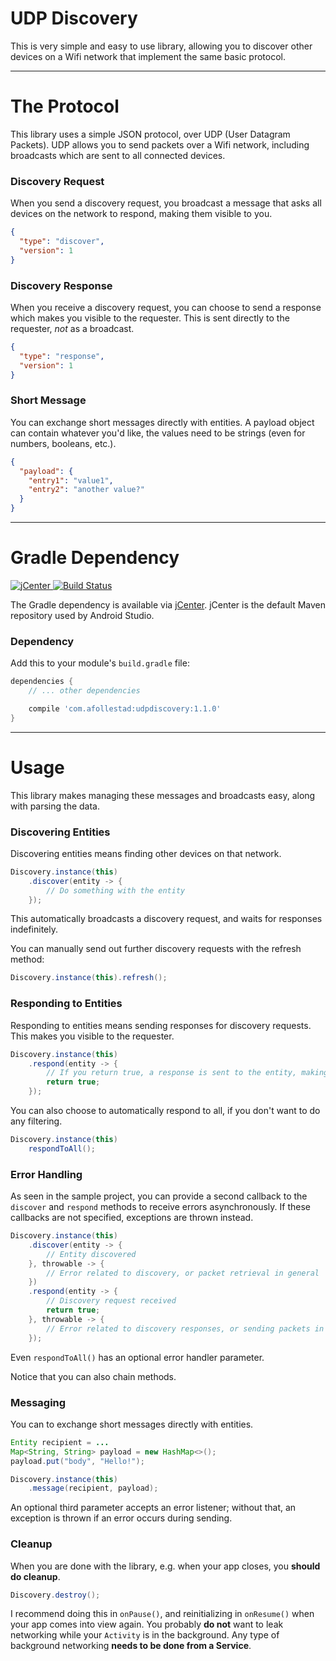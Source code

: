 # UDP Discovery

This is very simple and easy to use library, allowing you to discover other devices on a Wifi
network that implement the same basic protocol.

---

# The Protocol

This library uses a simple JSON protocol, over UDP (User Datagram Packets). UDP allows you to send
packets over a Wifi network, including broadcasts which are sent to all connected devices.

### Discovery Request

When you send a discovery request, you broadcast a message that asks all devices on the network to
respond, making them visible to you.

```json
{
  "type": "discover",
  "version": 1
}
```

### Discovery Response

When you receive a discovery request, you can choose to send a response which makes you visible to
the requester. This is sent directly to the requester, *not* as a broadcast.

```json
{
  "type": "response",
  "version": 1
}
```

### Short Message

You can exchange short messages directly with entities. A payload object can contain whatever you'd like,
the values need to be strings (even for numbers, booleans, etc.).

```json
{
  "payload": {
    "entry1": "value1",
    "entry2": "another value?"
  }
}
```

---

# Gradle Dependency

[ ![jCenter](https://api.bintray.com/packages/drummer-aidan/maven/udpdiscovery/images/download.svg) ](https://bintray.com/drummer-aidan/maven/udpdiscovery/_latestVersion)
[![Build Status](https://travis-ci.org/afollestad/udp-discovery.svg)](https://travis-ci.org/afollestad/udp-discovery)

The Gradle dependency is available via [jCenter](https://bintray.com/drummer-aidan/maven/udpdiscovery/view).
jCenter is the default Maven repository used by Android Studio.

### Dependency

Add this to your module's `build.gradle` file:

```gradle
dependencies {
	// ... other dependencies

	compile 'com.afollestad:udpdiscovery:1.1.0'
}
```

---

# Usage

This library makes managing these messages and broadcasts easy, along with parsing the data.

### Discovering Entities

Discovering entities means finding other devices on that network.

```java
Discovery.instance(this)
    .discover(entity -> {
        // Do something with the entity
    });
```

This automatically broadcasts a discovery request, and waits for responses indefinitely.

You can manually send out further discovery requests with the refresh method:

```java
Discovery.instance(this).refresh();
```

### Responding to Entities

Responding to entities means sending responses for discovery requests. This makes you visible to
the requester.

```java
Discovery.instance(this)
    .respond(entity -> {
        // If you return true, a response is sent to the entity, making you visible
        return true;
    });
```

You can also choose to automatically respond to all, if you don't want to do any filtering.

```java
Discovery.instance(this)
    respondToAll();
```

### Error Handling

As seen in the sample project, you can provide a second callback to the `discover` and `respond`
methods to receive errors asynchronously. If these callbacks are not specified, exceptions are
thrown instead.

```java
Discovery.instance(this)
    .discover(entity -> {
        // Entity discovered
    }, throwable -> {
        // Error related to discovery, or packet retrieval in general
    })
    .respond(entity -> {
        // Discovery request received
        return true;
    }, throwable -> {
        // Error related to discovery responses, or sending packets in general
    });
```

Even `respondToAll()` has an optional error handler parameter.

Notice that you can also chain methods.

### Messaging

You can to exchange short messages directly with entities.

```java
Entity recipient = ...
Map<String, String> payload = new HashMap<>();
payload.put("body", "Hello!");

Discovery.instance(this)
    .message(recipient, payload);
```

An optional third parameter accepts an error listener; without that, an exception is thrown if an error occurs during sending.

### Cleanup

When you are done with the library, e.g. when your app closes, you **should do cleanup**.

```java
Discovery.destroy();
```

I recommend doing this in `onPause()`, and reinitializing in `onResume()` when your app comes into
view again. You probably **do not** want to leak networking while your `Activity` is in the background.
Any type of background networking **needs to be done from a Service**.